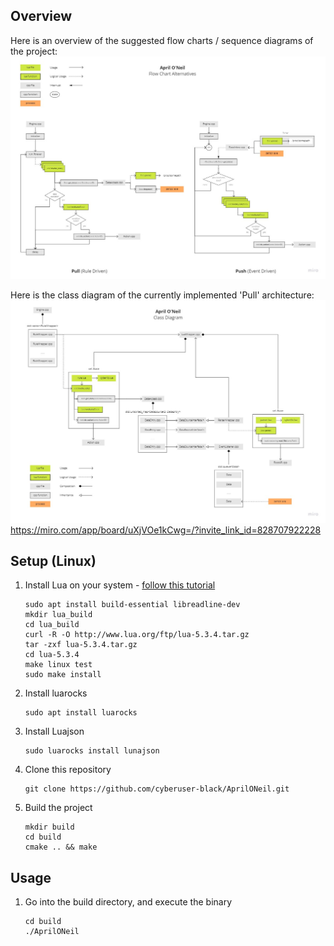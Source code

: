 ## Overview
Here is an overview of the suggested flow charts / sequence diagrams of the project:
![April ONeil - Flow Chart Alternatives](April%20ONeil%20-%20Flow%20Chart%20Alternatives.jpg)

Here is the class diagram of the currently implemented 'Pull' architecture:
![April ONeil - Class Diagram](April%20ONeil%20-%20Class%20Diagram.jpg)
https://miro.com/app/board/uXjVOe1kCwg=/?invite_link_id=828707922228
   
   ## Setup (Linux)
1) Install Lua on your system - [follow this tutorial](https://www.tecmint.com/install0lua0in-centos-ubuntu-linux)
    ```shell
   sudo apt install build-essential libreadline-dev
   mkdir lua_build
   cd lua_build
   curl -R -O http://www.lua.org/ftp/lua-5.3.4.tar.gz
   tar -zxf lua-5.3.4.tar.gz
   cd lua-5.3.4
   make linux test
   sudo make install
    ```
2) Install luarocks
   ```shell
   sudo apt install luarocks
   ```
3) Install Luajson
   ```shell
   sudo luarocks install lunajson
   ```
4) Clone this repository
   ```shell
   git clone https://github.com/cyberuser-black/AprilONeil.git
   ```
5) Build the project
   ```shell
   mkdir build
   cd build
   cmake .. && make
   ```

## Usage
1) Go into the build directory, and execute the binary
   ```shell
   cd build
   ./AprilONeil
   ```
   
